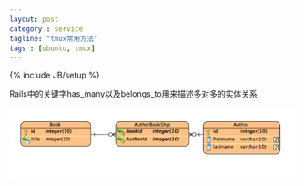 ```yaml
---
layout: post
category : service
tagline: "tmux常用方法"
tags : [ubuntu, tmux]
---
```

{% include JB/setup %}

Rails中的关键字has_many以及belongs_to用来描述多对多的实体关系

![关系图](public/img/relationship.png)
